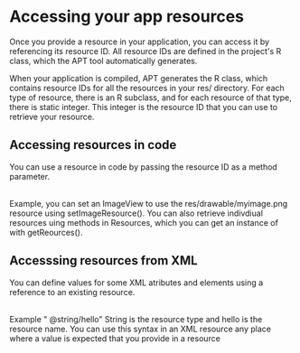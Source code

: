 # Accessing your app resources
Once you provide a resource in your application, you can access it by referencing its resource ID. All resource IDs are defined in the project's R class, which the APT tool automatically generates. 

When your application is compiled, APT generates the R class, which contains resource IDs for all the resources in your res/ directory. For each type of resource, there is an R subclass, and for each resource of that type, there is  static integer. This integer is the resource ID that you can use to retrieve your resource. 


## Accessing resources in code
You can use a resource in code by passing the resource ID as a method parameter. 

<br/>
Example, you can set an ImageView to use the res/drawable/myimage.png resource using setImageResource(). You can also retrieve indivdiual resources uing methods in Resources, which you can get an instance of with getReources().

## Accesssing resources from XML
You can define values for some XML atributes and elements using a reference to an existing resource.

<br/>
Example " @string/hello"  String is the resource type and hello is the resource name. You can use this syntax in an XML resource any place where a value is expected  that you provide in a resource

